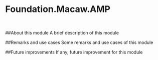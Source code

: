 Foundation.Macaw.AMP
====================

 

\#\#About this module A brief description of this module

\#\#Remarks and use cases Some remarks and use cases of this module

\#\#Future improvements If any, future improvement for this module
